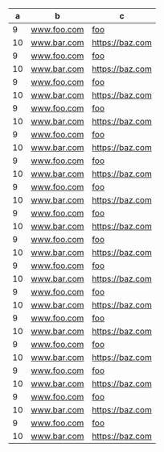 
a  | b           | c
---| ------------|---
9  | www.foo.com | [foo](https://foo.com)
10 | www.bar.com | https://baz.com
9  | www.foo.com | [foo](https://foo.com)
10 | www.bar.com | https://baz.com
9  | www.foo.com | [foo](https://foo.com)
10 | www.bar.com | https://baz.com
9  | www.foo.com | [foo](https://foo.com)
10 | www.bar.com | https://baz.com
9  | www.foo.com | [foo](https://foo.com)
10 | www.bar.com | https://baz.com
9  | www.foo.com | [foo](https://foo.com)
10 | www.bar.com | https://baz.com
9  | www.foo.com | [foo](https://foo.com)
10 | www.bar.com | https://baz.com
9  | www.foo.com | [foo](https://foo.com)
10 | www.bar.com | https://baz.com
9  | www.foo.com | [foo](https://foo.com)
10 | www.bar.com | https://baz.com
9  | www.foo.com | [foo](https://foo.com)
10 | www.bar.com | https://baz.com
9  | www.foo.com | [foo](https://foo.com)
10 | www.bar.com | https://baz.com
9  | www.foo.com | [foo](https://foo.com)
10 | www.bar.com | https://baz.com
9  | www.foo.com | [foo](https://foo.com)
10 | www.bar.com | https://baz.com
9  | www.foo.com | [foo](https://foo.com)
10 | www.bar.com | https://baz.com
9  | www.foo.com | [foo](https://foo.com)
10 | www.bar.com | https://baz.com
9  | www.foo.com | [foo](https://foo.com)
10 | www.bar.com | https://baz.com

